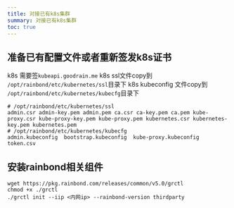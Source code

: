 ```yaml
---
title: 对接已有k8s集群
summary: 对接已有k8s集群
toc: true
---
```



## 准备已有配置文件或者重新签发k8s证书

k8s 需要签`kubeapi.goodrain.me`
k8s ssl文件copy到  `/opt/rainbond/etc/kubernetes/ssl`目录下
k8s kubeconfig 文件copy到 `/opt/rainbond/etc/kubernetes/kubecfg`目录下


```
# /opt/rainbond/etc/kubernetes/ssl
admin.csr admin-key.pem admin.pem ca.csr ca-key.pem ca.pem kube-proxy.csr kube-proxy-key.pem kube-proxy.pem kubernetes.csr kubernetes-key.pem kubernetes.pem
# /opt/rainbond/etc/kubernetes/kubecfg
admin.kubeconfig  bootstrap.kubeconfig  kube-proxy.kubeconfig  token.csv
```

## 安装rainbond相关组件

```
wget https://pkg.rainbond.com/releases/common/v5.0/grctl
chmod +x ./grctl
./grctl init --iip <内网ip> --rainbond-version thirdparty 
```